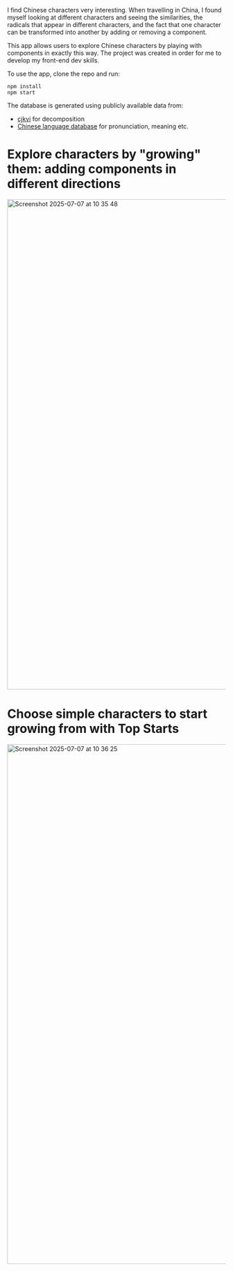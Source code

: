 I find Chinese characters very interesting. When travelling in China, I found myself looking at different characters and seeing the similarities, the radicals that appear in different characters, and the fact that one character can be transformed into another by adding or removing a component.

This app allows users to explore Chinese characters by playing with components in exactly this way. The project was created in order for me to develop my front-end dev skills.

To use the app, clone the repo and run:
```
npm install
npm start
```

The database is generated using publicly available data from:
- [cjkvi](https://github.com/cjkvi/cjkvi-ids?tab=readme-ov-file) for decomposition
- [Chinese language database](https://areyde.com/chinese/) for pronunciation, meaning etc.

# Explore characters by "growing" them: adding components in different directions

<img width="1130" alt="Screenshot 2025-07-07 at 10 35 48" src="https://github.com/user-attachments/assets/a71399cd-bae7-4338-9e3c-0380dad9a684" />

# Choose simple characters to start growing from with Top Starts

<img width="1198" alt="Screenshot 2025-07-07 at 10 36 25" src="https://github.com/user-attachments/assets/80f1d47d-6320-4010-b717-78384c8662e3" />

